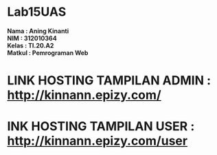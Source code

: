 # Lab15UAS

**Nama : Aning Kinanti** <br>
**NIM : 312010364** <br>
**Kelas : TI.20.A2** <br>
**Matkul : Pemrograman Web** <br>

# LINK HOSTING TAMPILAN ADMIN : http://kinnann.epizy.com/
# INK HOSTING TAMPILAN USER : http://kinnann.epizy.com/user
